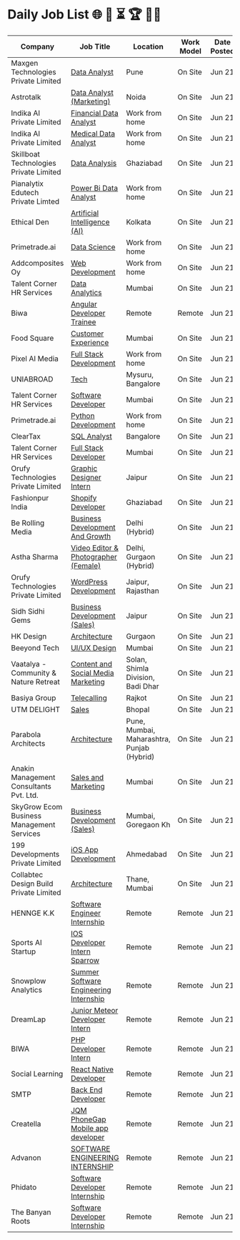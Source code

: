 # Daily Job List 🌐 🧭 ⏳ 🏆 🧑‍💻

| Company | Job Title | Location | Work Model | Date Posted |
|---------|-----------|----------|------------|-------------|
| Maxgen Technologies Private Limited | [Data Analyst](https://internshala.com/internship/detail/data-analyst-internship-in-pune-at-maxgen-technologies-private-limited1749142785) | Pune | On Site | Jun 21 |
| Astrotalk | [Data Analyst (Marketing)](https://internshala.com/internship/detail/data-analyst-marketing-internship-in-noida-at-astrotalk1748923511) | Noida | On Site | Jun 21 |
| Indika AI Private Limited | [Financial Data Analyst](https://internshala.com/internship/detail/work-from-home-financial-data-analyst-internship-at-indika-ai-private-limited1748592697) | Work from home | On Site | Jun 21 |
| Indika AI Private Limited | [Medical Data Analyst](https://internshala.com/internship/detail/work-from-home-part-time-medical-data-analyst-internship-at-indika-ai-private-limited1748408351) | Work from home | On Site | Jun 21 |
| Skillboat Technologies Private Limited | [Data Analysis](https://internshala.com/internship/detail/data-analytics-internship-in-ghaziabad-at-skillboat-technologies-private-limited1749460799) | Ghaziabad | On Site | Jun 21 |
| Pianalytix Edutech Private Limted | [Power Bi Data Analyst](https://internshala.com/internship/detail/work-from-home-power-bi-data-analyst-internship-at-pianalytix-edutech-private-limted1750079007) | Work from home | On Site | Jun 21 |
| Ethical Den | [Artificial Intelligence (AI)](https://internshala.com/internship/detail/artificial-intelligence-ai-internship-in-kolkata-at-ethical-den1750417335) | Kolkata | On Site | Jun 21 |
| Primetrade.ai | [Data Science](https://internshala.com/internship/detail/work-from-home-data-science-internship-at-primetradeai1750411499) | Work from home | On Site | Jun 21 |
| Addcomposites Oy | [Web Development](https://internshala.com/internship/detail/work-from-home-web-development-internship-at-addcomposites-oy1750406342) | Work from home | On Site | Jun 21 |
| Talent Corner HR Services | [Data Analytics](https://internshala.com/internship/detail/data-analytics-internship-in-mumbai-at-talent-corner-hr-services1750404689) | Mumbai | On Site | Jun 21 |
| Biwa | [Angular Developer Trainee](https://remoteok.com/remote-jobs/15478-remote-angular-developer-trainee-biwa) | Remote | Remote | Jun 21 |
| Food Square | [Customer Experience](https://internshala.com/internship/detail/customer-experience-internship-in-mumbai-at-food-square1749283379) | Mumbai | On Site | Jun 21 |
| Pixel AI Media | [Full Stack Development](https://internshala.com/internship/detail/work-from-home-part-time-full-stack-development-internship-at-pixel-ai-media1750417126) | Work from home | On Site | Jun 21 |
| UNIABROAD | [Tech](https://internshala.com/internship/detail/tech-internship-in-multiple-locations-at-uniabroad1750415184) | Mysuru, Bangalore | On Site | Jun 21 |
| Talent Corner HR Services | [Software Developer](https://internshala.com/internship/detail/software-developer-internship-in-mumbai-at-talent-corner-hr-services1750411971) | Mumbai | On Site | Jun 21 |
| Primetrade.ai | [Python Development](https://internshala.com/internship/detail/work-from-home-python-development-internship-at-primetradeai1750411388) | Work from home | On Site | Jun 21 |
| ClearTax | [SQL Analyst](https://internshala.com/internship/detail/sql-analyst-internship-in-bangalore-at-cleartax1750406274) | Bangalore | On Site | Jun 21 |
| Talent Corner HR Services | [Full Stack Developer](https://internshala.com/internship/detail/full-stack-developer-internship-in-mumbai-at-talent-corner-hr-services1750405474) | Mumbai | On Site | Jun 21 |
| Orufy Technologies Private Limited | [Graphic Designer Intern](https://internshala.com/internship/detail/ui-ux-design-internship-in-jaipur-at-orufy-technologies-private-limited1749037663) | Jaipur | On Site | Jun 21 |
| Fashionpur India | [Shopify Developer](https://internshala.com/internship/detail/shopify-developer-internship-in-ghaziabad-at-fashionpur-india1748259920) | Ghaziabad | On Site | Jun 21 |
| Be Rolling Media | [Business Development And Growth](https://internshala.com/internship/detail/business-development-and-growth-internship-in-delhi-at-be-rolling-media1748938216) | Delhi                                                                (Hybrid) | On Site | Jun 21 |
| Astha Sharma | [Video Editor & Photographer (Female)](https://internshala.com/internship/detail/part-time-video-editor-photographer-female-internship-in-multiple-locations-at-astha-sharma1748331987) | Delhi, Gurgaon                                                                (Hybrid) | On Site | Jun 21 |
| Orufy Technologies Private Limited | [WordPress Development](https://internshala.com/internship/detail/wordpress-development-internship-in-multiple-locations-at-orufy-technologies-private-limited1749626907) | Jaipur, Rajasthan | On Site | Jun 21 |
| Sidh Sidhi Gems | [Business Development (Sales)](https://internshala.com/internship/detail/business-development-sales-internship-in-jaipur-at-sidh-sidhi-gems1748684401) | Jaipur | On Site | Jun 21 |
| HK Design | [Architecture](https://internshala.com/internship/detail/architecture-internship-in-gurgaon-at-hk-design1748945552) | Gurgaon | On Site | Jun 21 |
| Beeyond Tech | [UI/UX Design](https://internshala.com/internship/detail/ui-ux-design-internship-in-mumbai-at-beeyond-tech1749806739) | Mumbai | On Site | Jun 21 |
| Vaatalya - Community & Nature Retreat | [Content and Social Media Marketing](https://internshala.com/internship/detail/retreat-life-digital-content-internship-in-multiple-locations-at-vaatalya-community-nature-retreat1750248663) | Solan, Shimla Division, Badi Dhar | On Site | Jun 21 |
| Basiya Group | [Telecalling](https://internshala.com/internship/detail/telecalling-internship-in-rajkot-at-basiya-group1749126996) | Rajkot | On Site | Jun 21 |
| UTM DELIGHT | [Sales](https://internshala.com/internship/detail/sales-internship-in-bhopal-at-utm-delight1749037411) | Bhopal | On Site | Jun 21 |
| Parabola Architects | [Architecture](https://internshala.com/internship/detail/architecture-internship-in-multiple-locations-at-parabola-architects1750328728) | Pune, Mumbai, Maharashtra, Punjab                                                                (Hybrid) | On Site | Jun 21 |
| Anakin Management Consultants Pvt. Ltd. | [Sales and Marketing](https://internshala.com/internship/detail/sales-and-marketing-internship-in-mumbai-at-anakin-management-consultants-pvt-ltd1750159641) | Mumbai | On Site | Jun 21 |
| SkyGrow Ecom Business Management Services | [Business Development (Sales)](https://internshala.com/internship/detail/business-development-sales-internship-in-mumbai-at-skygrow-ecom-business-management-services1749124790) | Mumbai, Goregaon Kh | On Site | Jun 21 |
| 199 Developments Private Limited | [iOS App Development](https://internshala.com/internship/detail/ios-app-development-internship-in-ahmedabad-at-199-developments-private-limited1748423384) | Ahmedabad | On Site | Jun 21 |
| Collabtec Design Build Private Limited | [Architecture](https://internshala.com/internship/detail/architecture-internship-in-thane-at-collabtec-design-build-private-limited1750314822) | Thane, Mumbai | On Site | Jun 21 |
| HENNGE K.K | [Software Engineer Internship](https://remoteok.com/remote-jobs/102971-remote-software-engineer-internship-hennge-k-k) | Remote | Remote | Jun 21 |
| Sports AI Startup | [IOS Developer Intern Sparrow](https://remoteok.com/remote-jobs/100690-remote-ios-developer-intern-sparrow-sports-ai-startup) | Remote | Remote | Jun 21 |
| Snowplow Analytics | [Summer Software Engineering Internship](https://remoteok.com/remote-jobs/66244-remote-summer-software-engineering-internship-snowplow-analytics) | Remote | Remote | Jun 21 |
| DreamLap | [Junior Meteor Developer Intern](https://remoteok.com/remote-jobs/16863-remote-junior-meteor-developer-intern-dreamlap) | Remote | Remote | Jun 21 |
| BIWA | [PHP Developer Intern](https://remoteok.com/remote-jobs/15480-remote-php-developer-intern-biwa) | Remote | Remote | Jun 21 |
| Social Learning | [React Native Developer](https://remoteok.com/remote-jobs/15467-remote-react-native-developer-social-learning) | Remote | Remote | Jun 21 |
| SMTP | [Back End Developer](https://remoteok.com/remote-jobs/12866-remote-back-end-developer-smtp) | Remote | Remote | Jun 21 |
| Creatella | [JQM PhoneGap Mobile app developer](https://remoteok.com/remote-jobs/10539-remote-jqm-phonegap-mobile-app-developer-creatella) | Remote | Remote | Jun 21 |
| Advanon | [SOFTWARE ENGINEERING INTERNSHIP](https://remoteok.com/remote-jobs/7763-remote-software-engineering-internship-advanon) | Remote | Remote | Jun 21 |
| Phidato | [Software Developer Internship](https://remoteok.com/remote-jobs/6881-remote-software-developer-internship-phidato) | Remote | Remote | Jun 21 |
| The Banyan Roots | [Software Developer Internship](https://remoteok.com/remote-jobs/6880-remote-software-developer-internship-the-banyan-roots) | Remote | Remote | Jun 21 |
